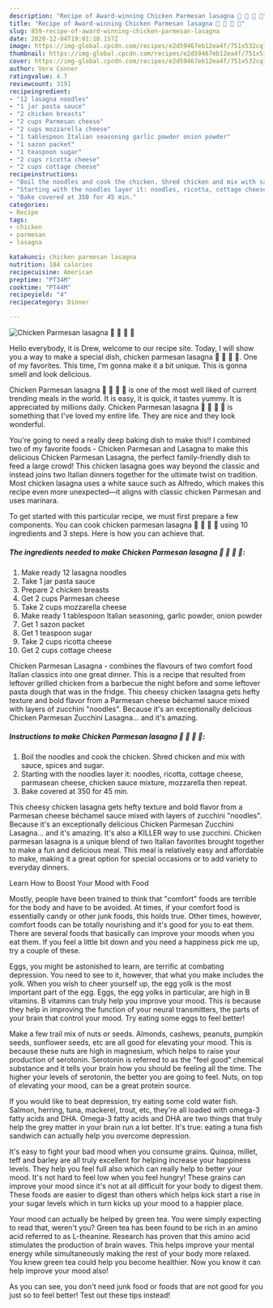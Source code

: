 ```yaml
---
description: "Recipe of Award-winning Chicken Parmesan lasagna 🍗 🧀 🍝 🍅"
title: "Recipe of Award-winning Chicken Parmesan lasagna 🍗 🧀 🍝 🍅"
slug: 859-recipe-of-award-winning-chicken-parmesan-lasagna
date: 2020-12-04T19:01:18.157Z
image: https://img-global.cpcdn.com/recipes/e2d59467eb12ea4f/751x532cq70/chicken-parmesan-lasagna-🍗-🧀-🍝-🍅-recipe-main-photo.jpg
thumbnail: https://img-global.cpcdn.com/recipes/e2d59467eb12ea4f/751x532cq70/chicken-parmesan-lasagna-🍗-🧀-🍝-🍅-recipe-main-photo.jpg
cover: https://img-global.cpcdn.com/recipes/e2d59467eb12ea4f/751x532cq70/chicken-parmesan-lasagna-🍗-🧀-🍝-🍅-recipe-main-photo.jpg
author: Vera Conner
ratingvalue: 4.7
reviewcount: 3191
recipeingredient:
- "12 lasagna noodles"
- "1 jar pasta sauce"
- "2 chicken breasts"
- "2 cups Parmesan cheese"
- "2 cups mozzarella cheese"
- "1 tablespoon Italian seasoning garlic powder onion powder"
- "1 sazon packet"
- "1 teaspoon sugar"
- "2 cups ricotta cheese"
- "2 cups cottage cheese"
recipeinstructions:
- "Boil the noodles and cook the chicken. Shred chicken and mix with sauce, spices and sugar."
- "Starting with the noodles layer it: noodles, ricotta, cottage cheese, parmasean cheese, chicken sauce mixture, mozzarella then repeat."
- "Bake covered at 350 for 45 min."
categories:
- Recipe
tags:
- chicken
- parmesan
- lasagna

katakunci: chicken parmesan lasagna 
nutrition: 184 calories
recipecuisine: American
preptime: "PT34M"
cooktime: "PT44M"
recipeyield: "4"
recipecategory: Dinner

---
```



![Chicken Parmesan lasagna 🍗 🧀 🍝 🍅](https://img-global.cpcdn.com/recipes/e2d59467eb12ea4f/751x532cq70/chicken-parmesan-lasagna-🍗-🧀-🍝-🍅-recipe-main-photo.jpg)

Hello everybody, it is Drew, welcome to our recipe site. Today, I will show you a way to make a special dish, chicken parmesan lasagna 🍗 🧀 🍝 🍅. One of my favorites. This time, I'm gonna make it a bit unique. This is gonna smell and look delicious.

Chicken Parmesan lasagna 🍗 🧀 🍝 🍅 is one of the most well liked of current trending meals in the world. It is easy, it is quick, it tastes yummy. It is appreciated by millions daily. Chicken Parmesan lasagna 🍗 🧀 🍝 🍅 is something that I've loved my entire life. They are nice and they look wonderful.

You&#39;re going to need a really deep baking dish to make this!! I combined two of my favorite foods - Chicken Parmesan and Lasagna to make this delicious Chicken Parmesan Lasagna, the perfect family-friendly dish to feed a large crowd! This chicken lasagna goes way beyond the classic and instead joins two Italian dinners together for the ultimate twist on tradition. Most chicken lasagna uses a white sauce such as Alfredo, which makes this recipe even more unexpected—it aligns with classic chicken Parmesan and uses marinara.


To get started with this particular recipe, we must first prepare a few components. You can cook chicken parmesan lasagna 🍗 🧀 🍝 🍅 using 10 ingredients and 3 steps. Here is how you can achieve that.

<!--inarticleads1-->

##### The ingredients needed to make Chicken Parmesan lasagna 🍗 🧀 🍝 🍅:

1. Make ready 12 lasagna noodles
1. Take 1 jar pasta sauce
1. Prepare 2 chicken breasts
1. Get 2 cups Parmesan cheese
1. Take 2 cups mozzarella cheese
1. Make ready 1 tablespoon Italian seasoning, garlic powder, onion powder
1. Get 1 sazon packet
1. Get 1 teaspoon sugar
1. Take 2 cups ricotta cheese
1. Get 2 cups cottage cheese


Chicken Parmesan Lasagna - combines the flavours of two comfort food Italian classics into one great dinner. This is a recipe that resulted from leftover grilled chicken from a barbecue the night before and some leftover pasta dough that was in the fridge. This cheesy chicken lasagna gets hefty texture and bold flavor from a Parmesan cheese béchamel sauce mixed with layers of zucchini &#34;noodles&#34;. Because it&#39;s an exceptionally delicious Chicken Parmesan Zucchini Lasagna… and it&#39;s amazing. 

<!--inarticleads2-->

##### Instructions to make Chicken Parmesan lasagna 🍗 🧀 🍝 🍅:

1. Boil the noodles and cook the chicken. Shred chicken and mix with sauce, spices and sugar.
1. Starting with the noodles layer it: noodles, ricotta, cottage cheese, parmasean cheese, chicken sauce mixture, mozzarella then repeat.
1. Bake covered at 350 for 45 min.


This cheesy chicken lasagna gets hefty texture and bold flavor from a Parmesan cheese béchamel sauce mixed with layers of zucchini &#34;noodles&#34;. Because it&#39;s an exceptionally delicious Chicken Parmesan Zucchini Lasagna… and it&#39;s amazing. It&#39;s also a KILLER way to use zucchini. Chicken parmesan lasagna is a unique blend of two Italian favorites brought together to make a fun and delicious meal. This meal is relatively easy and affordable to make, making it a great option for special occasions or to add variety to everyday dinners. 

Learn How to Boost Your Mood with Food


Mostly, people have been trained to think that "comfort" foods are terrible for the body and have to be avoided. At times, if your comfort food is essentially candy or other junk foods, this holds true. Other times, however, comfort foods can be totally nourishing and it's good for you to eat them. There are several foods that basically can improve your moods when you eat them. If you feel a little bit down and you need a happiness pick me up, try a couple of these.

Eggs, you might be astonished to learn, are terrific at combating depression. You need to see to it, however, that what you make includes the yolk. When you wish to cheer yourself up, the egg yolk is the most important part of the egg. Eggs, the egg yolks in particular, are high in B vitamins. B vitamins can truly help you improve your mood. This is because they help in improving the function of your neural transmitters, the parts of your brain that control your mood. Try eating some eggs to feel better!

Make a few trail mix of nuts or seeds. Almonds, cashews, peanuts, pumpkin seeds, sunflower seeds, etc are all good for elevating your mood. This is because these nuts are high in magnesium, which helps to raise your production of serotonin. Serotonin is referred to as the "feel good" chemical substance and it tells your brain how you should be feeling all the time. The higher your levels of serotonin, the better you are going to feel. Nuts, on top of elevating your mood, can be a great protein source.

If you would like to beat depression, try eating some cold water fish. Salmon, herring, tuna, mackerel, trout, etc, they're all loaded with omega-3 fatty acids and DHA. Omega-3 fatty acids and DHA are two things that truly help the grey matter in your brain run a lot better. It's true: eating a tuna fish sandwich can actually help you overcome depression. 

It's easy to fight your bad mood when you consume grains. Quinoa, millet, teff and barley are all truly excellent for helping increase your happiness levels. They help you feel full also which can really help to better your mood. It's not hard to feel low when you feel hungry! These grains can improve your mood since it's not at all difficult for your body to digest them. These foods are easier to digest than others which helps kick start a rise in your sugar levels which in turn kicks up your mood to a happier place.

Your mood can actually be helped by green tea. You were simply expecting to read that, weren't you? Green tea has been found to be rich in an amino acid referred to as L-theanine. Research has proven that this amino acid stimulates the production of brain waves. This helps improve your mental energy while simultaneously making the rest of your body more relaxed. You knew green tea could help you become healthier. Now you know it can help improve your mood also!

As you can see, you don't need junk food or foods that are not good for you just so to feel better! Test out  these tips  instead!

